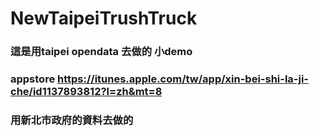 # NewTaipeiTrushTruck
### 這是用taipei opendata 去做的 小demo
### appstore  https://itunes.apple.com/tw/app/xin-bei-shi-la-ji-che/id1137893812?l=zh&mt=8


### 用新北市政府的資料去做的 
